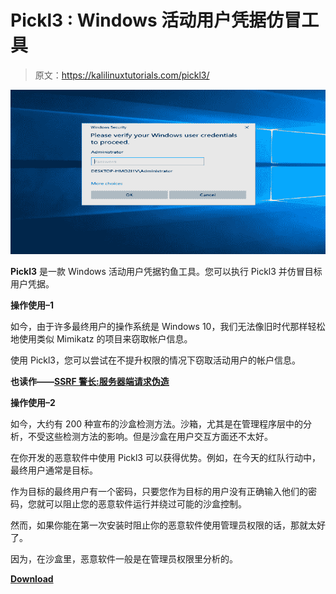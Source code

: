 # Pickl3 : Windows 活动用户凭据仿冒工具

> 原文：<https://kalilinuxtutorials.com/pickl3/>

[![Pickl3 : Windows Active User Credential Phishing Tool](img/e88ad3861e6d4aa4d8549e685c077b1f.png "Pickl3 : Windows Active User Credential Phishing Tool")](https://1.bp.blogspot.com/-ugFq-gRFdh0/Xm-4F8XO62I/AAAAAAAAFfo/5KgJbdxfBcg44L2WcwASnoCbl8kjzdohACLcBGAsYHQ/s1600/Pickl3%25281%2529.png)

**Pickl3** 是一款 Windows 活动用户凭据钓鱼工具。您可以执行 Pickl3 并仿冒目标用户凭据。

**操作使用–1**

如今，由于许多最终用户的操作系统是 Windows 10，我们无法像旧时代那样轻松地使用类似 Mimikatz 的项目来窃取帐户信息。

使用 Pickl3，您可以尝试在不提升权限的情况下窃取活动用户的帐户信息。

**也读作——[SSRF 警长:服务器端请求伪造](https://kalilinuxtutorials.com/ssrf-sheriff/)**

**操作使用–2**

如今，大约有 200 种宣布的沙盒检测方法。沙箱，尤其是在管理程序层中的分析，不受这些检测方法的影响。但是沙盒在用户交互方面还不太好。

在你开发的恶意软件中使用 Pickl3 可以获得优势。例如，在今天的红队行动中，最终用户通常是目标。

作为目标的最终用户有一个密码，只要您作为目标的用户没有正确输入他们的密码，您就可以阻止您的恶意软件运行并绕过可能的沙盒控制。

然而，如果你能在第一次安装时阻止你的恶意软件使用管理员权限的话，那就太好了。

因为，在沙盒里，恶意软件一般是在管理员权限里分析的。

[**Download**](https://github.com/hlldz/pickl3)